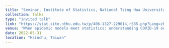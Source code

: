```yaml
---
title: "Seminar, Institute of Statistics, National Tsing Hua University"
collection: talks
type: "invited talk"
link: "https://stat.site.nthu.edu.tw/p/406-1327-229014,r585.php?Lang=zh-tw"
venue: "When epidemic models meet statistics: understanding COVID-19 outbreak"
date: 2022-05-31
location: "Hsinchu, Taiwan"
---
```

